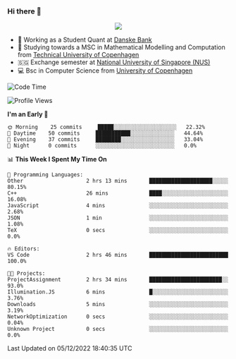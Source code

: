 ### Hi there 👋

<p align="center">
  <img src="https://media4.giphy.com/media/3ohzdKy5Z8TChSDuiA/giphy.gif?cid=ecf05e47r69cojk56gup9q8mep9liy48s94dn2uxsfh6fv39&rid=giphy.gif&ct=g" />
</p>

* 🏦 Working as a Student Quant at [Danske Bank](https://danskebank.dk)
* 🧮 Studying towards a MSC in Mathematical Modelling and Computation from [Technical University of Copenhagen](https://www.dtu.dk)
* 🇸🇬 Exchange semester at [National University of Singapore (NUS)](https://www.nus.edu.sg)
* 💻 Bsc in Computer Science from [University of Copenhagen](https://www.ku.dk/english/)


<!--START_SECTION:waka-->
![Code Time](http://img.shields.io/badge/Code%20Time-49%20hrs%2014%20mins-blue)

![Profile Views](http://img.shields.io/badge/Profile%20Views-0-blue)

**I'm an Early 🐤** 

```text
🌞 Morning    25 commits     █████░░░░░░░░░░░░░░░░░░░░   22.32% 
🌆 Daytime    50 commits     ███████████░░░░░░░░░░░░░░   44.64% 
🌃 Evening    37 commits     ████████░░░░░░░░░░░░░░░░░   33.04% 
🌙 Night      0 commits      ░░░░░░░░░░░░░░░░░░░░░░░░░   0.0%

```


📊 **This Week I Spent My Time On** 

```text
💬 Programming Languages: 
Other                    2 hrs 13 mins       ████████████████████░░░░░   80.15% 
C++                      26 mins             ████░░░░░░░░░░░░░░░░░░░░░   16.08% 
JavaScript               4 mins              ░░░░░░░░░░░░░░░░░░░░░░░░░   2.68% 
JSON                     1 min               ░░░░░░░░░░░░░░░░░░░░░░░░░   1.08% 
TeX                      0 secs              ░░░░░░░░░░░░░░░░░░░░░░░░░   0.0%

🔥 Editors: 
VS Code                  2 hrs 46 mins       █████████████████████████   100.0%

🐱‍💻 Projects: 
ProjectAssignment        2 hrs 34 mins       ███████████████████████░░   93.0% 
Illumination.JS          6 mins              █░░░░░░░░░░░░░░░░░░░░░░░░   3.76% 
Downloads                5 mins              ░░░░░░░░░░░░░░░░░░░░░░░░░   3.19% 
NetworkOptimization      0 secs              ░░░░░░░░░░░░░░░░░░░░░░░░░   0.04% 
Unknown Project          0 secs              ░░░░░░░░░░░░░░░░░░░░░░░░░   0.0%

```


 Last Updated on 05/12/2022 18:40:35 UTC
<!--END_SECTION:waka-->
